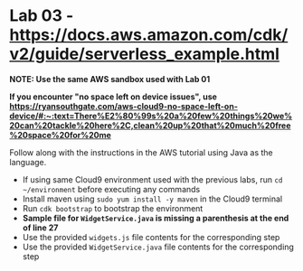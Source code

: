 # Lab 03 - https://docs.aws.amazon.com/cdk/v2/guide/serverless_example.html

**NOTE: Use the same AWS sandbox used with Lab 01**

**If you encounter "no space left on device issues", use https://ryansouthgate.com/aws-cloud9-no-space-left-on-device/#:~:text=There%E2%80%99s%20a%20few%20things%20we%20can%20tackle%20here%2C,clean%20up%20that%20much%20free%20space%20for%20me**

Follow along with the instructions in the AWS tutorial using Java as the language.

* If using same Cloud9 environment used with the previous labs, run `cd ~/environment` before executing any commands
* Install maven using `sudo yum install -y maven` in the Cloud9 terminal
* Run `cdk bootstrap` to bootstrap the environment
* **Sample file for `WidgetService.java` is missing a parenthesis at the end of line 27**
* Use the provided `widgets.js` file contents for the corresponding step
* Use the provided `WidgetService.java` file contents for the corresponding step

